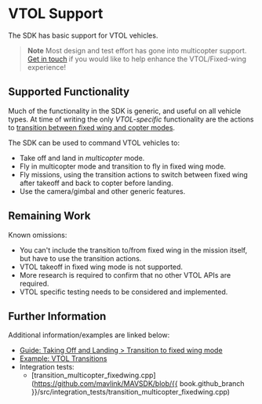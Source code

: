 # VTOL Support

The SDK has basic support for VTOL vehicles. 

> **Note** Most design and test effort has gone into multicopter support. 
> [Get in touch](../README.md#getting-help) if you would like to help enhance the VTOL/Fixed-wing experience! 

## Supported Functionality

Much of the functionality in the SDK is generic, and useful on all vehicle types. 
At time of writing the only *VTOL-specific* functionality are the actions to 
[transition between fixed wing and copter modes](../guide/taking_off_landing.md#transition_vtol).

The SDK can be used to command VTOL vehicles to:

- Take off and land in *multicopter* mode.
- Fly in multicopter mode and transition to fly in fixed wing mode. 
- Fly missions, using the transition actions to switch between fixed wing after takeoff and back to copter before landing.
- Use the camera/gimbal and other generic features.


## Remaining Work

Known omissions:

- You can't include the transition to/from fixed wing in the mission itself, but have to use the transition actions.
- VTOL takeoff in fixed wing mode is not supported.
- More research is required to confirm that no other VTOL APIs are required. 
- VTOL specific testing needs to be considered and implemented.


## Further Information

Additional information/examples are linked below:

* [Guide: Taking Off and Landing > Transition to fixed wing mode](../guide/taking_off_landing.md#transition_vtol)
* [Example: VTOL Transitions](../examples/transition_vtol_fixed_wing.md)
* Integration tests:
  * [transition_multicopter_fixedwing.cpp](https://github.com/mavlink/MAVSDK/blob/{{ book.github_branch }}/src/integration_tests/transition_multicopter_fixedwing.cpp)

